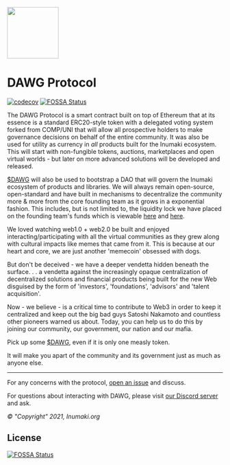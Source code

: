 <img src="https://i.ibb.co/ZHMmF3T/1-112.png" width="120px"/>

# DAWG Protocol

[![codecov](https://codecov.io/gh/inumakidawg/protocol/branch/main/graph/badge.svg?token=WOBL1ZYC05)](https://codecov.io/gh/inumakidawg/protocol)
[![FOSSA Status](https://app.fossa.com/api/projects/git%2Bgithub.com%2Finumakidawg%2Fprotocol.svg?type=shield)](https://app.fossa.com/projects/git%2Bgithub.com%2Finumakidawg%2Fprotocol?ref=badge_shield)

The DAWG Protocol is a smart contract built on top of Ethereum that at its essence is a standard ERC20-style token with a delegated voting system forked from COMP/UNI that will allow all prospective holders to make governance decisions on behalf of the entire community. It was also be used for utility as currency in *all* products built for the Inumaki ecosystem. This will start with non-fungible tokens, auctions, marketplaces and open virtual worlds - but later on more advanced solutions will be developed and released.

[$DAWG](https://etherscan.io/token/0x51c5d692dd53872ce3f4bf5d97b94892a9619c63) will also be used to bootstrap a DAO that will govern the Inumaki ecosystem of products and libraries. We will always remain open-source, open-standard and have built in mechanisms to decentralize the community more & more from the core founding team as it grows in a exponential fashion. This includes, but is not limited to, the liquidity lock we have placed on the founding team's funds which is viewable [here](https://team.finance/view-coin/0x51c5D692Dd53872Ce3f4BF5D97B94892a9619c63?name=Inumaki&symbol=DAWG) and [here](https://team.finance/view-coin/0x6471Ed9CD4B27d33afF1085E71f7F797dD97697A?name=Inumaki&symbol=DAWG).

We loved watching web1.0 + web2.0 be built and enjoyed interacting/participating with all the virtual communities as they grew along with cultural impacts like memes that came from it. This is because at our heart and core, we are just another 'memecoin' obsessed with dogs. 

But don't be deceived - we have a deeper vendetta hidden beneath the surface. . . a vendetta against the increasingly opaque centralization of decentralized solutions and financial products being built for the new Web disguised by the form of 'investors', 'foundations', 'advisors' and 'talent acquisition'.

Now - we believe - is a critical time to contribute to Web3 in order to keep it centralized and keep out the big bad guys Satoshi Nakamoto and countless other pioneers warned us about. Today, you can help us to do this by joining our community, our government, our nation and our mafia. 

Pick up some [$DAWG](https://app.uniswap.org/#/swap?outputCurrency=0x51c5d692dd53872ce3f4bf5d97b94892a9619c63), even if it is only one measly token. 

It will make you apart of the community and its government just as much as anyone else. 

---

For any concerns with the protocol, [open an issue](https://github.com/inumakidawg/protocol/issues) and discuss.

For questions about interacting with DAWG, please visit [our Discord server](https://discord.gg/qTENySSbMT) and ask.

*© "Copyright" 2021, Inumaki.org*


## License
[![FOSSA Status](https://app.fossa.com/api/projects/git%2Bgithub.com%2Finumakidawg%2Fprotocol.svg?type=large)](https://app.fossa.com/projects/git%2Bgithub.com%2Finumakidawg%2Fprotocol?ref=badge_large)